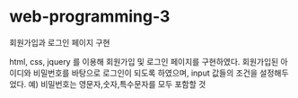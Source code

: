 # web-programming-3

회원가입과 로그인 페이지 구현

html, css, jquery 를 이용해 회원가입 및 로그인 페이지를 구현하였다.
회원가입된 아이디와 비밀번호를 바탕으로 로그인이 되도록 하였으며,
input 값들의 조건을 설정해두었다. 예) 비밀번호는 영문자,숫자,특수문자를 모두 포함할 것
